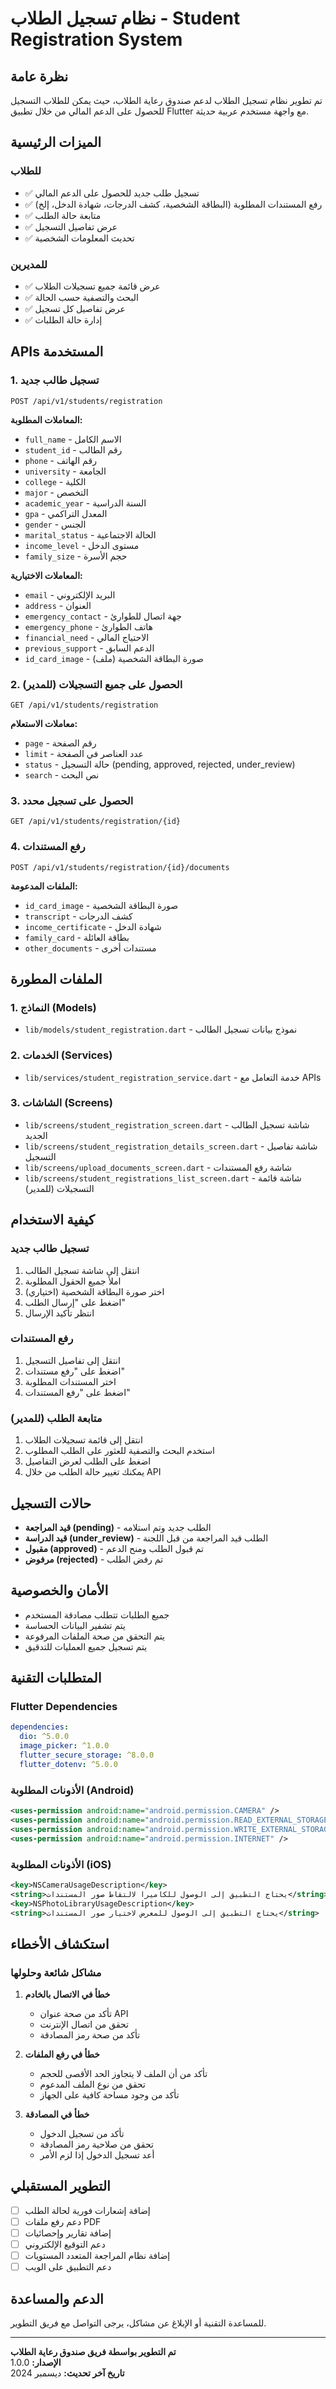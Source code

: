 # نظام تسجيل الطلاب - Student Registration System

## نظرة عامة

تم تطوير نظام تسجيل الطلاب لدعم صندوق رعاية الطلاب، حيث يمكن للطلاب التسجيل للحصول على الدعم المالي من خلال تطبيق Flutter مع واجهة مستخدم عربية حديثة.

## الميزات الرئيسية

### للطلاب
- ✅ تسجيل طلب جديد للحصول على الدعم المالي
- ✅ رفع المستندات المطلوبة (البطاقة الشخصية، كشف الدرجات، شهادة الدخل، إلخ)
- ✅ متابعة حالة الطلب
- ✅ عرض تفاصيل التسجيل
- ✅ تحديث المعلومات الشخصية

### للمديرين
- ✅ عرض قائمة جميع تسجيلات الطلاب
- ✅ البحث والتصفية حسب الحالة
- ✅ عرض تفاصيل كل تسجيل
- ✅ إدارة حالة الطلبات

## APIs المستخدمة

### 1. تسجيل طالب جديد
```
POST /api/v1/students/registration
```

**المعاملات المطلوبة:**
- `full_name` - الاسم الكامل
- `student_id` - رقم الطالب
- `phone` - رقم الهاتف
- `university` - الجامعة
- `college` - الكلية
- `major` - التخصص
- `academic_year` - السنة الدراسية
- `gpa` - المعدل التراكمي
- `gender` - الجنس
- `marital_status` - الحالة الاجتماعية
- `income_level` - مستوى الدخل
- `family_size` - حجم الأسرة

**المعاملات الاختيارية:**
- `email` - البريد الإلكتروني
- `address` - العنوان
- `emergency_contact` - جهة اتصال للطوارئ
- `emergency_phone` - هاتف الطوارئ
- `financial_need` - الاحتياج المالي
- `previous_support` - الدعم السابق
- `id_card_image` - صورة البطاقة الشخصية (ملف)

### 2. الحصول على جميع التسجيلات (للمدير)
```
GET /api/v1/students/registration
```

**معاملات الاستعلام:**
- `page` - رقم الصفحة
- `limit` - عدد العناصر في الصفحة
- `status` - حالة التسجيل (pending, approved, rejected, under_review)
- `search` - نص البحث

### 3. الحصول على تسجيل محدد
```
GET /api/v1/students/registration/{id}
```

### 4. رفع المستندات
```
POST /api/v1/students/registration/{id}/documents
```

**الملفات المدعومة:**
- `id_card_image` - صورة البطاقة الشخصية
- `transcript` - كشف الدرجات
- `income_certificate` - شهادة الدخل
- `family_card` - بطاقة العائلة
- `other_documents` - مستندات أخرى

## الملفات المطورة

### 1. النماذج (Models)
- `lib/models/student_registration.dart` - نموذج بيانات تسجيل الطالب

### 2. الخدمات (Services)
- `lib/services/student_registration_service.dart` - خدمة التعامل مع APIs

### 3. الشاشات (Screens)
- `lib/screens/student_registration_screen.dart` - شاشة تسجيل الطالب الجديد
- `lib/screens/student_registration_details_screen.dart` - شاشة تفاصيل التسجيل
- `lib/screens/upload_documents_screen.dart` - شاشة رفع المستندات
- `lib/screens/student_registrations_list_screen.dart` - شاشة قائمة التسجيلات (للمدير)

## كيفية الاستخدام

### تسجيل طالب جديد
1. انتقل إلى شاشة تسجيل الطالب
2. املأ جميع الحقول المطلوبة
3. اختر صورة البطاقة الشخصية (اختياري)
4. اضغط على "إرسال الطلب"
5. انتظر تأكيد الإرسال

### رفع المستندات
1. انتقل إلى تفاصيل التسجيل
2. اضغط على "رفع مستندات"
3. اختر المستندات المطلوبة
4. اضغط على "رفع المستندات"

### متابعة الطلب (للمدير)
1. انتقل إلى قائمة تسجيلات الطلاب
2. استخدم البحث والتصفية للعثور على الطلب المطلوب
3. اضغط على الطلب لعرض التفاصيل
4. يمكنك تغيير حالة الطلب من خلال API

## حالات التسجيل

- **قيد المراجعة (pending)** - الطلب جديد وتم استلامه
- **قيد الدراسة (under_review)** - الطلب قيد المراجعة من قبل اللجنة
- **مقبول (approved)** - تم قبول الطلب ومنح الدعم
- **مرفوض (rejected)** - تم رفض الطلب

## الأمان والخصوصية

- جميع الطلبات تتطلب مصادقة المستخدم
- يتم تشفير البيانات الحساسة
- يتم التحقق من صحة الملفات المرفوعة
- يتم تسجيل جميع العمليات للتدقيق

## المتطلبات التقنية

### Flutter Dependencies
```yaml
dependencies:
  dio: ^5.0.0
  image_picker: ^1.0.0
  flutter_secure_storage: ^8.0.0
  flutter_dotenv: ^5.0.0
```

### الأذونات المطلوبة (Android)
```xml
<uses-permission android:name="android.permission.CAMERA" />
<uses-permission android:name="android.permission.READ_EXTERNAL_STORAGE" />
<uses-permission android:name="android.permission.WRITE_EXTERNAL_STORAGE" />
<uses-permission android:name="android.permission.INTERNET" />
```

### الأذونات المطلوبة (iOS)
```xml
<key>NSCameraUsageDescription</key>
<string>يحتاج التطبيق إلى الوصول للكاميرا لالتقاط صور المستندات</string>
<key>NSPhotoLibraryUsageDescription</key>
<string>يحتاج التطبيق إلى الوصول للمعرض لاختيار صور المستندات</string>
```

## استكشاف الأخطاء

### مشاكل شائعة وحلولها

1. **خطأ في الاتصال بالخادم**
   - تأكد من صحة عنوان API
   - تحقق من اتصال الإنترنت
   - تأكد من صحة رمز المصادقة

2. **خطأ في رفع الملفات**
   - تأكد من أن الملف لا يتجاوز الحد الأقصى للحجم
   - تحقق من نوع الملف المدعوم
   - تأكد من وجود مساحة كافية على الجهاز

3. **خطأ في المصادقة**
   - تأكد من تسجيل الدخول
   - تحقق من صلاحية رمز المصادقة
   - أعد تسجيل الدخول إذا لزم الأمر

## التطوير المستقبلي

- [ ] إضافة إشعارات فورية لحالة الطلب
- [ ] دعم رفع ملفات PDF
- [ ] إضافة تقارير وإحصائيات
- [ ] دعم التوقيع الإلكتروني
- [ ] إضافة نظام المراجعة المتعدد المستويات
- [ ] دعم التطبيق على الويب

## الدعم والمساعدة

للمساعدة التقنية أو الإبلاغ عن مشاكل، يرجى التواصل مع فريق التطوير.

---

**تم التطوير بواسطة فريق صندوق رعاية الطلاب**  
**الإصدار:** 1.0.0  
**تاريخ آخر تحديث:** ديسمبر 2024
